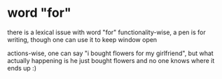 # word "for"
there is a lexical issue with word "for"
functionality-wise, a pen is for writing, though one can use it to keep window open

actions-wise, one can say "i bought flowers for my girlfriend", but what actually happening is he just bought flowers and no one knows where it ends up :) 